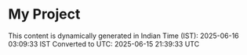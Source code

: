 # My Project

This content is dynamically generated in Indian Time (IST): 2025-06-16 03:09:33 IST
Converted to UTC: 2025-06-15 21:39:33 UTC
